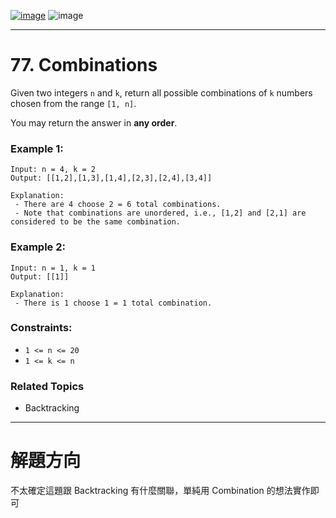 [![image](https://img.shields.io/badge/Leetcode-Link-blue?logo=leetcode)](https://leetcode.com/problems/combinations/)
![image](https://img.shields.io/badge/Difficulty-Medium-yellow)

---

# 77. Combinations

Given two integers `n` and `k`, return all possible combinations of `k` numbers chosen from the range `[1, n]`.

You may return the answer in **any order**.

### Example 1:

```
Input: n = 4, k = 2
Output: [[1,2],[1,3],[1,4],[2,3],[2,4],[3,4]]

Explanation:
 - There are 4 choose 2 = 6 total combinations.
 - Note that combinations are unordered, i.e., [1,2] and [2,1] are considered to be the same combination.
```

### Example 2:

```
Input: n = 1, k = 1
Output: [[1]]

Explanation:
 - There is 1 choose 1 = 1 total combination.
```

### Constraints:

- `1 <= n <= 20`
- `1 <= k <= n`

### Related Topics

- Backtracking
  
---

# 解題方向

不太確定這題跟 Backtracking 有什麼關聯，單純用 Combination 的想法實作即可
